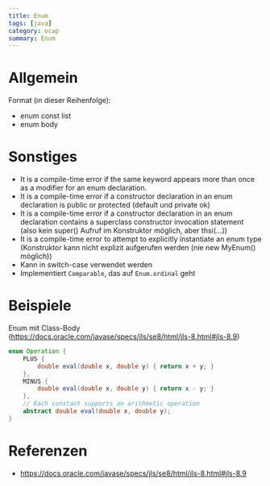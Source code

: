 ```yaml
---
title: Enum
tags: [java]
category: ocap
summary: Enum
---
```


# Allgemein

Format (in dieser Reihenfolge):

* enum const list
* enum body

# Sonstiges

* It is a compile-time error if the same keyword appears more than once as a modifier for an enum declaration.
* It is a compile-time error if a constructor declaration in an enum declaration is public or protected (default und private ok)
* It is a compile-time error if a constructor declaration in an enum declaration contains a superclass constructor invocation statement    
 (also kein super() Aufruf im Konstruktor möglich, aber thsi(...)) 
* It is a compile-time error to attempt to explicitly instantiate an enum type     
(Konstruktor kann nicht explizit aufgerufen werden (nie new MyEnum() möglich)) 
* Kann in switch-case verwendet werden
* Implementiert `Comparable`, das auf `Enum.ordinal` geht


# Beispiele

Enum mit Class-Body (<https://docs.oracle.com/javase/specs/jls/se8/html/jls-8.html#jls-8.9>)

~~~java
enum Operation {
    PLUS {
        double eval(double x, double y) { return x + y; }
    },
    MINUS {
        double eval(double x, double y) { return x - y; }
    },
    // Each constant supports an arithmetic operation
    abstract double eval(double x, double y);
}
~~~

# Referenzen

* <https://docs.oracle.com/javase/specs/jls/se8/html/jls-8.html#jls-8.9>
